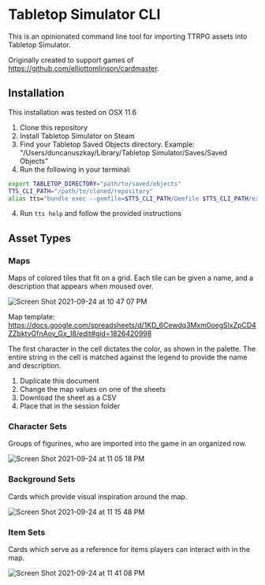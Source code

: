 # Tabletop Simulator CLI

This is an opinionated command line tool for importing TTRPG assets into Tabletop Simulator.

Originally created to support games of https://github.com/elliottomlinson/cardmaster.

## Installation
This installation was tested on OSX 11.6

1. Clone this repository
2. Install Tabletop Simulator on Steam
3. Find your Tabletop Saved Objects directory. Example: "/Users/duncanuszkay/Library/Tabletop Simulator/Saves/Saved Objects"
4. Run the following in your terminal:
```bash
export TABLETOP_DIRECTORY="path/to/saved/objects"
TTS_CLI_PATH="/path/to/cloned/repository"
alias tts="bundle exec --gemfile=$TTS_CLI_PATH/Gemfile $TTS_CLI_PATH/exe/tts"
```
4. Run `tts help` and follow the provided instructions

## Asset Types

### Maps

Maps of colored tiles that fit on a grid. Each tile can be given a name, and a description that appears when moused over.

![Screen Shot 2021-09-24 at 10 47 07 PM](https://user-images.githubusercontent.com/8670351/134755388-85e7cd76-d864-44c6-9f16-0edfd6a2b461.png)

Map template: https://docs.google.com/spreadsheets/d/1KD_6Cewdq3Mxm0oegSlxZpCD4ZZbktvGfnAov_Gx_I8/edit#gid=1826420998

The first character in the cell dictates the color, as shown in the palette. The entire string in the cell is matched against the legend to provide the name and description.

1. Duplicate this document
2. Change the map values on one of the sheets
3. Download the sheet as a CSV
4. Place that in the session folder

### Character Sets

Groups of figurines, who are imported into the game in an organized row.

![Screen Shot 2021-09-24 at 11 05 18 PM](https://user-images.githubusercontent.com/8670351/134755849-38146d48-624d-44aa-8368-fb9670575b53.png)

### Background Sets

Cards which provide visual inspiration around the map.

![Screen Shot 2021-09-24 at 11 15 48 PM](https://user-images.githubusercontent.com/8670351/134756062-bacb3c47-de76-4df0-8536-5f7c9d4189cf.png)

### Item Sets

Cards which serve as a reference for items players can interact with in the map.

![Screen Shot 2021-09-24 at 11 41 08 PM](https://user-images.githubusercontent.com/8670351/134756613-66b5b5c5-0c62-4cb5-b888-d44c3d6a85c8.png)



